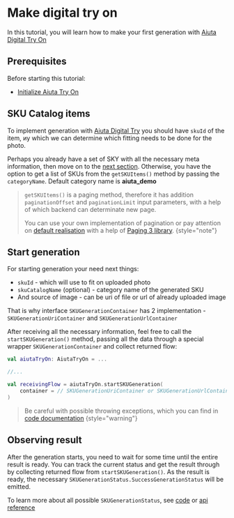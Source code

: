 # Make digital try on

In this tutorial, you will learn how to make your first generation with [Aiuta Digital Try On](https://developer.aiuta.com/products/digital-try-on)


## Prerequisites

Before starting this tutorial:
- [Initialize Aiuta Try On](Getting-started-with-Fashion-Try-On.md)


## SKU Catalog items

To implement generation with [Aiuta Digital Try](https://developer.aiuta.com/products/digital-try-on) you
should have `skuId` of the item, иy which we can determine which fitting needs to be done for the photo.

Perhaps you already have a set of SKY with all the necessary meta information, then
move on to the [next section](Make-digital-try-on.md#start-generation). Otherwise, you have the option to get a list of SKUs
from the `getSKUItems()` method by passing the `categoryName`. Default category name is **aiuta_demo**

> `getSKUItems()` is a paging method, therefore it has addition `paginationOffset` and
> `paginationLimit` input parameters, with a help of which backend can determinate new page.
>
> You can use your own implementation of pagination or pay attention on [default realisation](Paging.md)
> with a help of [Paging 3 library](https://developer.android.com/topic/libraries/architecture/paging/v3-overview).
{style="note"}


## Start generation

For starting generation your need next things:
- `skuId` - which will use to fit on uploaded photo
- `skuCatalogName` (optional) - category name of the generated SKU
- And source of image - can be uri of file or url of already uploaded image

That is why interface `SKUGenerationContainer` has 2 implementation - `SKUGenerationUriContainer` and `SKUGenerationUrlContainer`

After receiving all the necessary information, feel free to call the `startSKUGeneration()` method,
passing all the data through a special wrapper `SKUGenerationContainer` and collect returned flow:
```kotlin
val aiutaTryOn: AiutaTryOn = ...

//...

val receivingFlow = aiutaTryOn.startSKUGeneration(
    container = // SKUGenerationUriContainer or SKUGenerationUrlContainer
)
```

> Be careful with possible throwing exceptions, which you can find
> in [code documentation](https://github.com/aiuta-com/android-sdk/blob/57646e50743cda6f10f8bcc54a7267da759c0a04/fashion-tryon-core/src/main/kotlin/com/aiuta/fashionsdk/tryon/core/AiutaTryOn.kt#L49)
{style="warning"}


## Observing result

After the generation starts, you need to wait for some time until the entire result is ready.
You can track the current status and get the result through by collecting returned flow from `startSKUGeneration()`.
As the result is ready, the necessary `SKUGenerationStatus.SuccessGenerationStatus` will be emitted.

To learn more about all possible `SKUGenerationStatus`, see [code](https://github.com/aiuta-com/android-sdk/blob/main/fashion-tryon-core/src/main/kotlin/com/aiuta/fashionsdk/tryon/core/domain/models/SKUGenerationStatus.kt)
or [api reference](https://aiuta-com.github.io/android-sdk-docs-api/fashion-tryon-core/com.aiuta.fashionsdk.tryon.core.domain.models/-s-k-u-generation-status/index.html)
